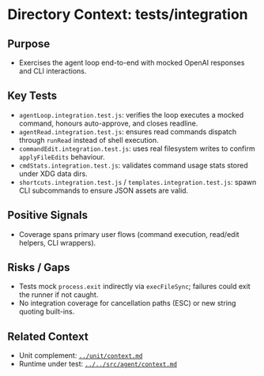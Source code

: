 # Directory Context: tests/integration

## Purpose
- Exercises the agent loop end-to-end with mocked OpenAI responses and CLI interactions.

## Key Tests
- `agentLoop.integration.test.js`: verifies the loop executes a mocked command, honours auto-approve, and closes readline.
- `agentRead.integration.test.js`: ensures read commands dispatch through `runRead` instead of shell execution.
- `commandEdit.integration.test.js`: uses real filesystem writes to confirm `applyFileEdits` behaviour.
- `cmdStats.integration.test.js`: validates command usage stats stored under XDG data dirs.
- `shortcuts.integration.test.js` / `templates.integration.test.js`: spawn CLI subcommands to ensure JSON assets are valid.

## Positive Signals
- Coverage spans primary user flows (command execution, read/edit helpers, CLI wrappers).

## Risks / Gaps
- Tests mock `process.exit` indirectly via `execFileSync`; failures could exit the runner if not caught.
- No integration coverage for cancellation paths (ESC) or new string quoting built-ins.

## Related Context
- Unit complement: [`../unit/context.md`](../unit/context.md)
- Runtime under test: [`../../src/agent/context.md`](../../src/agent/context.md)
